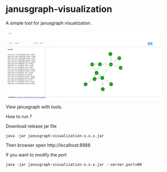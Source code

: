 # janusgraph-visualization

A simple tool for janusgraph visualization.

![Alt text](img/FireShot.png)

View janusgraph with tools.

How to run ?

Download release jar file
```$xslt
java -jar janusgraph-visualization-x.x.x.jar
```

Then browser open http://localhost:8888

If you want to modify the port
```$xslt
java -jar janusgraph-visualization-x.x.x.jar --server.port=80
```

